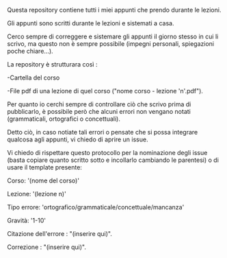 Questa repository contiene tutti i miei appunti che prendo durante le lezioni.

Gli appunti sono scritti durante le lezioni e sistemati a casa.

Cerco sempre di correggere e sistemare gli appunti il giorno stesso in cui li scrivo, ma questo non è sempre possibile (impegni personali, spiegazioni poche chiare...).

La repository è strutturara così : 

 -Cartella del corso

 -File pdf di una lezione di quel corso ("nome corso - lezione 'n'.pdf").

Per quanto io cerchi sempre di controllare ciò che scrivo prima di pubblicarlo, è possibile però che alcuni errori non vengano notati (grammaticali, ortografici o concettuali).

Detto ciò, in caso notiate tali errori o pensate che si possa integrare qualcosa agli appunti, vi chiedo di aprire un issue.

Vi chiedo di rispettare questo protocollo per la nominazione degli issue (basta copiare quanto scritto sotto e incollarlo cambiando le parentesi) o di usare il template presente: 


Corso: '(nome del corso)' 

Lezione: '(lezione n)' 

Tipo errore: 'ortografico/grammaticale/concettuale/mancanza' 

Gravità: '1-10'

Citazione dell'errore : "(inserire qui)".

Correzione : "(inserire qui)".
